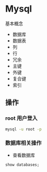 

# Mysql

基本概念

- 数据库
- 数据表
- 列
- 行
- 冗余
- 主键
- 外键
- 复合键
- 索引

## 操作

### root 用户登入

```bash
mysql -u root -p
```

### 数据库相关操作

- 查看数据库

```mysql
show databases;
```

